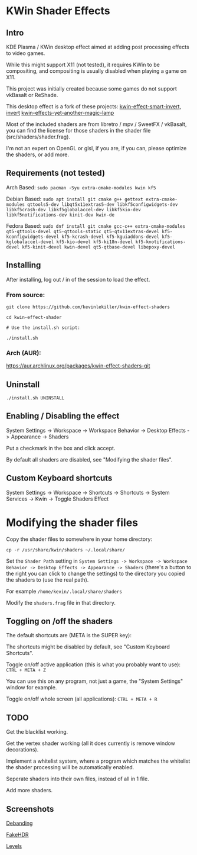 # KWin Shader Effects
## Intro
KDE Plasma / KWin desktop effect aimed at adding post processing effects to video games.

While this might support X11 (not tested), it requires KWin to be compositing, and compositing is usually disabled when playing a game on X11.

This project was initially created because some games do not support vkBasalt or ReShade.

This desktop effect is a fork of these projects: [kwin-effect-smart-invert](https://github.com/natask/kwin-effect-smart-invert), [invert](https://github.com/KDE/kwin/tree/master/src/effects/invert) [kwin-effects-yet-another-magic-lamp](https://github.com/zzag/kwin-effects-yet-another-magic-lamp)

Most of the included shaders are from libretro / mpv / SweetFX / vkBasalt, you can find the license for those shaders in the shader file (src/shaders/shader.frag).

I'm not an expert on OpenGL or glsl, if you are, if you can, please optimize the shaders, or add more.

## Requirements (not tested)
Arch Based: `sudo pacman -Syu extra-cmake-modules kwin kf5`

Debian Based: `sudo apt install git cmake g++ gettext extra-cmake-modules qttools5-dev libqt5x11extras5-dev libkf5configwidgets-dev libkf5crash-dev libkf5globalaccel-dev libkf5kio-dev libkf5notifications-dev kinit-dev kwin-de`

Fedora Based: `sudo dnf install git cmake gcc-c++ extra-cmake-modules qt5-qttools-devel qt5-qttools-static qt5-qtx11extras-devel kf5-kconfigwidgets-devel kf5-kcrash-devel kf5-kguiaddons-devel kf5-kglobalaccel-devel kf5-kio-devel kf5-ki18n-devel kf5-knotifications-devel kf5-kinit-devel kwin-devel qt5-qtbase-devel libepoxy-devel`

## Installing

After installing, log out / in of the session to load the effect.

### From source:

`git clone https://github.com/kevinlekiller/kwin-effect-shaders`

`cd kwin-effect-shader`

`# Use the install.sh script:`

`./install.sh`

### Arch (AUR):

https://aur.archlinux.org/packages/kwin-effect-shaders-git

## Uninstall

`./install.sh UNINSTALL`

## Enabling / Disabling the effect

System Settings -> Workspace -> Workspace Behavior -> Desktop Effects -> Appearance -> Shaders

Put a checkmark in the box and click accept.

By default all shaders are disabled, see "Modifying the shader files".

## Custom Keyboard shortcuts

System Settings -> Workspace -> Shortcuts -> Shortcuts -> System Services -> Kwin -> Toggle Shaders Effect

# Modifying the shader files

Copy the shader files to somewhere in your home directory:

`cp -r /usr/share/kwin/shaders ~/.local/share/`

Set the `Shader Path` setting in `System Settings -> Workspace -> Workspace Behavior -> Desktop Effects -> Appearance -> Shaders` (there's a button to the right you can click to change the settings) to the directory you copied the shaders to (use the real path).

For example `/home/kevin/.local/share/shaders`

Modify the `shaders.frag` file in that directory.

## Toggling on /off the shaders

The default shortcuts are (META is the SUPER key):

The shortcuts might be disabled by default, see "Custom Keyboard Shortcuts".

Toggle on/off active application (this is what you probably want to use): `CTRL + META + Z`

You can use this on any program, not just a game, the "System Settings" window for example.

Toggle on/off whole screen (all applications): `CTRL + META + R`

## TODO

Get the blacklist working.

Get the vertex shader working (all it does currently is remove window decorations).

Implement a whitelist system, where a program which matches the whitelist the shader processing will be automatically enabled.

Seperate shaders into their own files, instead of all in 1 file.

Add more shaders.

## Screenshots

[Debanding](https://cdn.knightlab.com/libs/juxtapose/latest/embed/index.html?uid=ff817972-92b2-11ec-a554-13fc6baea232)

[FakeHDR](https://cdn.knightlab.com/libs/juxtapose/latest/embed/index.html?uid=07c3c256-92b4-11ec-a554-13fc6baea232)

[Levels](https://cdn.knightlab.com/libs/juxtapose/latest/embed/index.html?uid=5fb083ae-92b5-11ec-a554-13fc6baea232)
